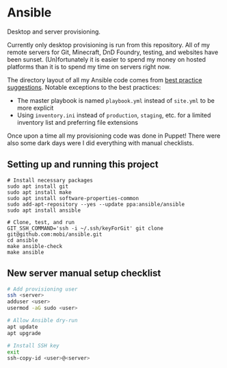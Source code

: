 # Ansible

Desktop and server provisioning.

Currently only desktop provisioning is run from this repository.
All of my remote servers for Git, Minecraft, DnD Foundry, testing, and websites have been sunset.
(Un)fortunately it is easier to spend my money on hosted platforms than it is to spend my time on servers right now.

The directory layout of all my Ansible code comes from [best practice suggestions](https://docs.ansible.com/ansible/2.8/user_guide/playbooks_best_practices.html#directory-layout).
Notable exceptions to the best practices:
- The master playbook is named `playbook.yml` instead of `site.yml` to be more explicit
- Using `inventory.ini` instead of `production`, `staging`, etc. for a limited inventory list and preferring file extensions

Once upon a time all my provisioning code was done in Puppet!
There were also some dark days were I did everything with manual checklists.

## Setting up and running this project

```shell
# Install necessary packages
sudo apt install git
sudo apt install make
sudo apt install software-properties-common
sudo add-apt-repository --yes --update ppa:ansible/ansible
sudo apt install ansible

# Clone, test, and run
GIT_SSH_COMMAND='ssh -i ~/.ssh/keyForGit' git clone git@github.com:mobi/ansible.git
cd ansible
make ansible-check
make ansible
```

## New server manual setup checklist

```bash
# Add provisioning user
ssh <server>
adduser <user>
usermod -aG sudo <user>

# Allow Ansible dry-run
apt update
apt upgrade

# Install SSH key
exit
ssh-copy-id <user>@<server>
```
